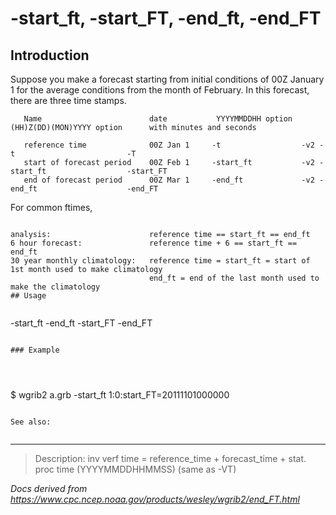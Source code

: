 # -start_ft, -start_FT, -end_ft, -end_FT

## Introduction

Suppose you make a forecast starting from initial conditions of 00Z January 1 for the average
conditions from the month of February. In this forecast, there are three time stamps.

```
   Name                        date           YYYYMMDDHH option  (HH)Z(DD)(MON)YYYY option      with minutes and seconds

   reference time              00Z Jan 1     -t                  -v2 -t                         -T
   start of forecast period    00Z Feb 1     -start_ft           -v2 -start_ft                  -start_FT
   end of forecast period      00Z Mar 1     -end_ft             -v2 -end_ft                    -end_FT
```

For common ftimes,

```

analysis:                      reference time == start_ft == end_ft
6 hour forecast:               reference time + 6 == start_ft == end_ft
30 year monthly climatology:   reference time = start_ft = start of 1st month used to make climatology
                               end_ft = end of the last month used to make the climatology
## Usage


```

-start_ft
-end_ft
-start_FT
-end_FT

```

### Example




```

$ wgrib2 a.grb -start_ft
1:0:start_FT=20111101000000

```

See also:


```

---

> Description: inv verf time = reference_time + forecast_time + stat. proc time (YYYYMMDDHHMMSS) (same as -VT)

_Docs derived from <https://www.cpc.ncep.noaa.gov/products/wesley/wgrib2/end_FT.html>_
